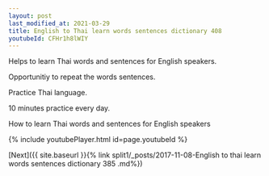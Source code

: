 ```yaml
---
layout: post
last_modified_at: 2021-03-29
title: English to Thai learn words sentences dictionary 408 
youtubeId: CFHr1h8lWIY
---
```

 
 
Helps to learn Thai words and sentences for English speakers.

Opportunitiy to repeat the words sentences. 

Practice Thai language. 
 
10 minutes practice every day. 
 
How to learn Thai words and sentences for English speakers 
 
{% include youtubePlayer.html id=page.youtubeId %}
 
 
[Next]({{ site.baseurl }}{% link  split1/_posts/2017-11-08-English to thai learn words sentences dictionary 385 .md%})
 
